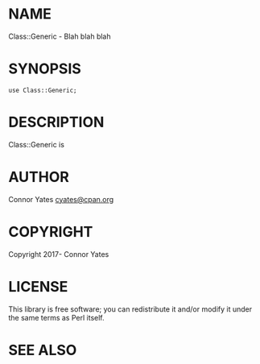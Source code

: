 # NAME

Class::Generic - Blah blah blah

# SYNOPSIS

    use Class::Generic;

# DESCRIPTION

Class::Generic is

# AUTHOR

Connor Yates <cyates@cpan.org>

# COPYRIGHT

Copyright 2017- Connor Yates

# LICENSE

This library is free software; you can redistribute it and/or modify
it under the same terms as Perl itself.

# SEE ALSO

